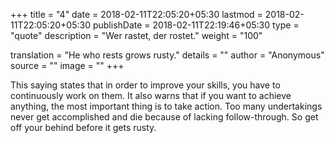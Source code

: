 +++
title        = "4"
date         = 2018-02-11T22:05:20+05:30
lastmod      = 2018-02-11T22:05:20+05:30
publishDate  = 2018-02-11T22:19:46+05:30
type         = "quote"
description  = "Wer rastet, der rostet."
weight       = "100"

translation  = "He who rests grows rusty."
details      = ""
author       = "Anonymous"
source       = ""
image        = ""
+++

This saying states that in order to improve your skills, you have to continuously
work on them. It also warns that if you want to achieve anything, the most
important thing is to take action. Too many undertakings never get accomplished
and die because of lacking follow-through. So get off your behind before it gets rusty.
